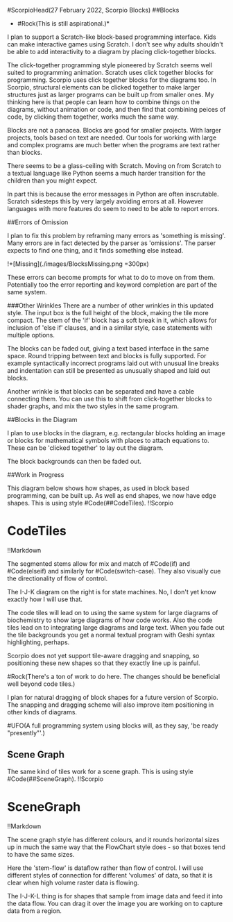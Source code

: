 #ScorpioHead(27 February 2022, Scorpio Blocks)
##Blocks
 * #Rock(This is still aspirational.)*

I plan to support a Scratch-like block-based programming interface.  Kids can make interactive games using Scratch.  I don't see why adults shouldn't be able to add interactivity to a diagram by placing click-together blocks. 

The click-together programming style pioneered by Scratch seems well suited to programming animation.  Scratch uses click together blocks for programming.  Scorpio uses click together blocks for the diagrams too.  In Scorpio, structural elements can be clicked together to make larger structures just as larger programs can be built up from smaller ones.  My thinking here is that people can learn how to combine things on the diagrams, without animation or code, and then find that combining peices of code, by clicking them together, works much the same way.

Blocks are not a panacea.  Blocks are good for smaller projects.  With larger projects, tools based on text are needed.  Our tools for working with large and complex programs are much better when the programs are text rather than blocks.  

There seems to be a glass-ceiling with Scratch.  Moving on from Scratch to a textual language like Python seems a much harder transition for the children than you might expect.  

In part this is because the error messages in Python are often inscrutable.  Scratch sidesteps this by very largely avoiding errors at all.  However languages with more features do seem to need to be able to report errors.

##Errors of Omission

I plan to fix this problem by reframing many errors as 'something is missing'.  Many errors are in fact detected by the parser as 'omissions'.  The parser expects to find one thing, and it finds something else instead.

!+[Missing](./images/BlocksMissing.png =300px)

These errors can become prompts for what to do to move on from them.  Potentially too the error reporting and keyword completion are part of the same system.

###Other Wrinkles
There are a number of other wrinkles in this updated style.  The input box is the full height of the block, making the tile more compact.  The stem of the 'if' block has a soft break in it, which allows for inclusion of 'else if' clauses, and in a similar style, case statements with multiple options.

The blocks can be faded out, giving a text based interface in the same space.  Round tripping between text and blocks is fully supported.  For example syntactically incorrect programs laid out with unusual line breaks and indentation can still be presented as unusually shaped and laid out blocks.

Another wrinkle is that blocks can be separated and have a cable connecting them.  You can use this to shift from click-together blocks to shader graphs, and mix the two styles in the same program.

##Blocks in the Diagram

I plan to use blocks in the diagram, e.g. rectangular blocks holding an image or blocks for mathematical symbols with places to attach equations to.  These can be 'clicked together' to lay out the diagram.

The block backgrounds can then be faded out.

##Work in Progress

This diagram below shows how shapes, as used in block based programming, can be built up.  As well as end shapes, we now have edge shapes. This is using style #Code(##CodeTiles).
!!Scorpio
# CodeTiles
!!Markdown

The segmented stems allow for mix and match of #Code(if) and #Code(elseif) and similarly for #Code(switch-case).  They also visually cue the directionality of flow of control.

The I-J-K diagram on the right is for state machines.  No, I don't yet know exactly how I will use that.

The code tiles will lead on to using the same system for large diagrams of biochemistry to show large diagrams of how code works.  Also the code tiles lead on to integrating large diagrams and large text.  When you fade out the tile backgrounds you get a normal textual program with Geshi syntax highlighting, perhaps.

Scorpio does not yet support tile-aware dragging and snapping, so positioning these new shapes so that they exactly line up is painful.  

#Rock(There's a ton of work to do here.  The changes should be beneficial well beyond code tiles.)

I plan for natural dragging of block shapes for a future version of Scorpio.  The snapping and dragging scheme will also improve item positioning in other kinds of diagrams.

#UFO(A full programming system using blocks will, as they say, 'be ready "presently"'.)

## Scene Graph
The same kind of tiles work for a scene graph. This is using style #Code(##SceneGraph).
!!Scorpio
# SceneGraph
!!Markdown

The scene graph style has different colours, and it rounds horizontal sizes up in much the same way that the FlowChart style does - so that boxes tend to have the same sizes.

Here the 'stem-flow' is dataflow rather than flow of control.  I will use different styles of connection for different 'volumes' of data, so that it is clear when high volume raster data is flowing.

The I-J-K-L thing is for shapes that sample from image data and feed it into the data flow.  You can drag it over the image you are working on to capture data from a region.



